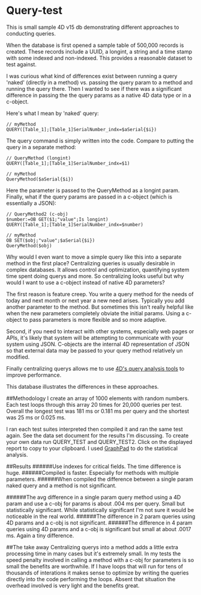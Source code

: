 # Query-test
This is small sample 4D v15 db demonstrating different approaches to conducting queries. 

When the database is first opened a sample table of 500,000 records is created. These records include a UUID, a longint, a string and a time stamp with some indexed and non-indexed. This provides a reasonable dataset to test against. 

I was curious what kind of differences exist between running a query 'naked' (directly in a method) vs. passing the query param to a method and running the query there. Then I wanted to see if there was a significant difference in passing the the query params as a native 4D data type or in a c-object. 

Here's what I mean by 'naked' query: 
```
// myMethod
QUERY([Table_1];[Table_1]SerialNumber_indx=$aSerial{$i})
```
The query command is simply written into the code. Compare to putting the query in a separate method:
```
// QueryMethod (longint)
QUERY([Table_1];[Table_1]SerialNumber_indx=$1)

// myMethod
QueryMethod($aSerial{$i})
```
Here the parameter is passed to the QueryMethod as a longint param. 
Finally, what if the query params are passed in a c-object (which is essentially a JSON):
```
// QueryMethod2 (c-obj)
$number:=OB GET($1;"value";Is longint)
QUERY([Table_1];[Table_1]SerialNumber_indx=$number)

// myMethod
OB SET($obj;"value";$aSerial{$i})
QueryMethod($obj)
```

Why would I even want to move a simple query like this into a separate method in the first place? Centralizing queries is usually desirable in complex databases. It allows control and optimization, quantifying system time spent doing querys and more. So centralizing looks useful but why would I want to use a c-object instead of native 4D parameters? 

The first reason is feature creep. You write a query method for the needs of today and next month or next year a new need arises. Typically you add another parameter to the method. But sometimes this isn't really helpful like when the new parameters completely obviate the initial params. Using a c-object to pass parameters is more flexible and so more adaptive. 

Second, if you need to interact with other systems, especially web pages or APIs, it's likely that system will be attempting to communicate with your system using JSON. C-objects are the internal 4D representation of JSON so that external data may be passed to your query method relatively un modified. 

Finally centralizing querys allows me to use [4D's query analysis tools](http://doc.4d.com/4Dv15/4D/15.1/DESCRIBE-QUERY-EXECUTION.301-2685572.en.html) to improve performance. 

This database illustrates the differences in these approaches. 

##Methodology
I create an array of 1000 elements with random numbers. Each test loops through this array 20 times for 20,000 queries per test. Overall the longest test was 181 ms or 0.181 ms per query and the shortest was 25 ms or 0.025 ms. 

I ran each test suites interpreted then compiled it and ran the same test again. See the data set document for the results I'm discussing. To create your own data run QUERY_TEST and QUERY_TEST2. Click on the displayed report to copy to your clipboard. I used 
[GraphPad](http://graphpad.com/) to do the statistical analysis. 

##Results
######Use indexes for critical fields. 
The time difference is huge. 
######Compiled is faster. 
Especially for methods with multiple parameters. 
######When compiled the difference between a single param naked query and a method is not significant. 
	
######The avg difference in a single param query method using a 4D param and use a c-obj for params is about .004 ms per query. Small but statistically significant. 
While statistically significant I'm not sure it would be noticeable in the real world. 
######The difference in 2 param queries using 4D params and a c-obj is not significant.
######The difference in 4 param queries using 4D params and a c-obj is significant but small at about .0017 ms. 
Again a tiny difference. 

##The take away
Centralizing querys into a method adds a little extra processing time in many cases but it's extremely small. In my tests the speed penalty involved in calling a method with a c-obj for parameters is so small the benefits are worthwhile. If I have loops that will run for tens of thousands of interations it makes sense to optimize by writing the queries directly into the code performing the loops. Absent that situation the overhead involved is very light and the benefits great. 
